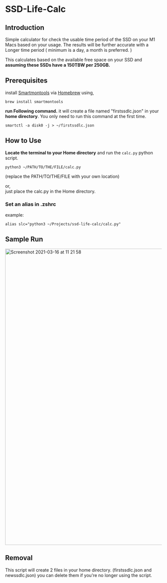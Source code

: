 # SSD-Life-Calc

## Introduction

Simple calculator for check the usable time period of the SSD on your M1 Macs based on your usage.
The results will be further accurate with a Longer time period ( minimum is a day, a month is preferred. )

This calculates based on the available free space on your SSD and **assuming these SSDs have a 150TBW per 250GB.**


## Prerequisites

install [Smartmontools](https://www.smartmontools.org/) via [Homebrew](https://brew.sh/) using,

``` shell
brew install smartmontools
```

**run Following command.** it will create a file named "firstssdlc.json" in your **home directory**. You only need to run this command at the first time.

``` shell
smartctl -a disk0 -j > ~/firstssdlc.json
```
  

## How to Use


**Locate the terminal to your Home directory** and run the `calc.py` python script. 
```shell
python3 ~/PATH/TO/THE/FILE/calc.py
```
(replace the PATH/TO/THE/FILE with your own location)

or,  
just place the calc.py in the Home directory.
  

### Set an alias in .zshrc
example:
``` shell
alias slc="python3 ~/Projects/ssd-life-calc/calc.py"
```

  
## Sample Run

<img width="952" alt="Screenshot 2021-03-16 at 11 21 58" src="https://user-images.githubusercontent.com/70215958/111262242-efde7400-8649-11eb-862d-70f3d21d630b.png">

  
  
## Removal
This script will create 2 files in your home directory. (firstssdlc.json and newssdlc.json) you can delete them if you're no longer using the script. 
